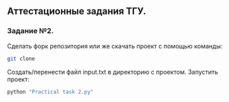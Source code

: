 ## Аттестационные задания ТГУ.
### Задание №2.
Сделать форк репозитория или же скачать проект с помощью команды:
```sh
git clone
```
Создать/перенести файл input.txt в директорию с проектом.
Запустить проект:
```sh
python "Practical task 2.py"
```
